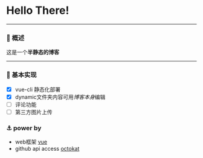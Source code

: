 # Hello There!

---

### 💭 概述

这是一个**半静态的博客**

---

### 🔨 基本实现
- [x] vue-cli 静态化部署
- [x] dynamic文件夹内容可用*博客本身*编辑
- [ ] 评论功能
- [ ] 第三方图片上传

### ⚓ power by
* web框架 [vue](https://vuejs.org)
* github api access [octokat](https://github.com/philschatz/octokat.js)